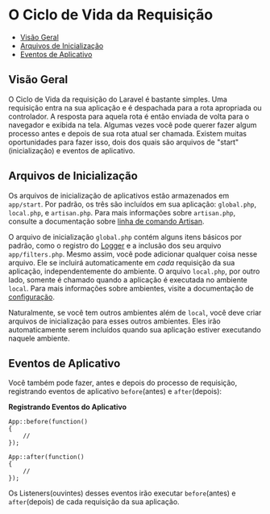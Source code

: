 # O Ciclo de Vida da Requisição

- [Visão Geral](#overview)
- [Arquivos de Inicialização](#start-files)
- [Eventos de Aplicativo](#application-events)

<a name="overview"></a>
## Visão Geral

O Ciclo de Vida da requisição do Laravel é bastante simples. Uma requisição entra na sua aplicação e é despachada para a rota apropriada ou controlador. A resposta para aquela rota é então enviada de volta para o navegador e exibida na tela. Algumas vezes você pode querer fazer algum processo antes e depois de sua rota atual ser chamada. Existem muitas oportunidades para fazer isso, dois dos quais são arquivos de "start"(inicialização) e eventos de aplicativo.

<a name="start-files"></a>
## Arquivos de Inicialização

Os arquivos de inicialização de aplicativos estão armazenados em `app/start`. Por padrão, os três são incluídos em sua aplicação: `global.php`, `local.php`, e `artisan.php`. Para mais informações sobre `artisan.php`, consulte a documentação sobre [linha de comando Artisan](/docs/commands#registering-commands).

O arquivo de inicialização `global.php` contém alguns itens básicos por padrão, como o registro do [Logger](/docs/errors) e a inclusão dos seu arquivo `app/filters.php`. Mesmo assim, você pode adicionar qualquer coisa nesse arquivo. Ele se incluirá automaticamente em _cada_ requisição da sua aplicação, independentemente do ambiente. O arquivo `local.php`, por outro lado, somente é chamado quando a aplicação é executada no ambiente `local`. Para mais informações sobre ambientes, visite a documentação de [configuração](/docs/configuration).

Naturalmente, se você tem outros ambientes além de `local`, você deve criar arquivos de inicialização para esses outros ambientes. Eles irão automaticamente serem incluídos quando sua aplicação estiver executando naquele ambiente.

<a name="application-events"></a>
## Eventos de Aplicativo

Você também pode fazer, antes e depois do processo de requisição, registrando eventos de aplicativo `before`(antes) e `after`(depois):

**Registrando Eventos do Aplicativo**

    App::before(function()
    {
        //
    });

    App::after(function()
    {
        //
    });

Os Listeners(ouvintes) desses eventos irão executar `before`(antes) e `after`(depois) de cada requisição da sua aplicação.